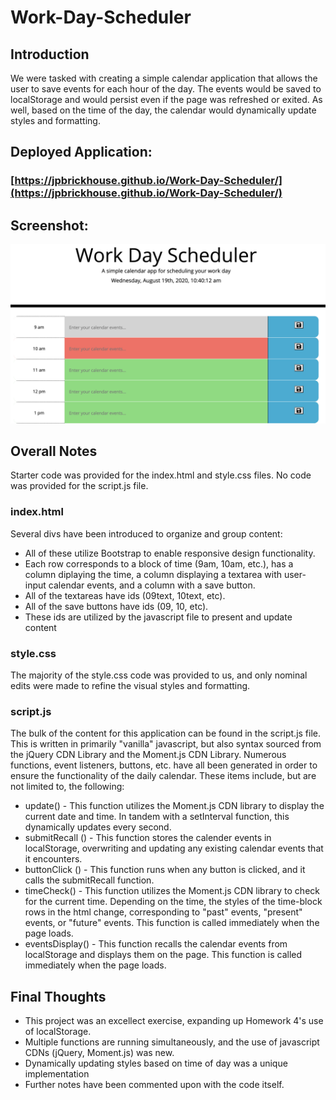 # Work-Day-Scheduler

## Introduction
We were tasked with creating a simple calendar application that allows the user to save events for each hour of the day. The events would be saved to localStorage and would persist even if the page was refreshed or exited. As well, based on the time of the day, the calendar would dynamically update styles and formatting.

## Deployed Application:
### [https://jpbrickhouse.github.io/Work-Day-Scheduler/](https://jpbrickhouse.github.io/Work-Day-Scheduler/)

## Screenshot:
![Schedule Calendar Visual](./img/WorkDaySample.png)

## Overall Notes

Starter code was provided for the index.html and style.css files. No code was provided for the script.js file.

### index.html
Several divs have been introduced to organize and group content:
- All of these utilize Bootstrap to enable responsive design functionality.
- Each row corresponds to a block of time (9am, 10am, etc.), has a column diplaying the time, a column displaying a textarea with user-input calendar events, and a column with a save button.
- All of the textareas have ids (09text, 10text, etc).
- All of the save buttons have ids (09, 10, etc).
- These ids are utilized by the javascript file to present and update content

### style.css
The majority of the style.css code was provided to us, and only nominal edits were made to refine the visual styles and formatting.

### script.js
The bulk of the content for this application can be found in the script.js file. This is written in primarily "vanilla" javascript, but also syntax sourced from the jQuery CDN Library and the Moment.js CDN Library. Numerous functions, event listeners, buttons, etc. have all been generated in order to ensure the functionality of the daily calendar. These items include, but are not limited to, the following:
- update() - This function utilizes the Moment.js CDN library to display the current date and time. In tandem with a setInterval function, this dynamically updates every second.
- submitRecall () - This function stores the calender events in localStorage, overwriting and updating any existing calendar events that it encounters.
- buttonClick () - This function runs when any button is clicked, and it calls the submitRecall function.
- timeCheck() - This function utilizes the Moment.js CDN library to check for the current time. Depending on the time, the styles of the time-block rows in the html change, corresponding to "past" events, "present" events, or "future" events. This function is called immediately when the page loads.
- eventsDisplay() - This function recalls the calendar events from localStorage and displays them on the page. This function is called immediately when the page loads.

## Final Thoughts
- This project was an excellect exercise, expanding up Homework 4's use of localStorage.
- Multiple functions are running simultaneously, and the use of javascript CDNs (jQuery, Moment.js) was new.
- Dynamically updating styles based on time of day was a unique implementation
- Further notes have been commented upon with the code itself.

